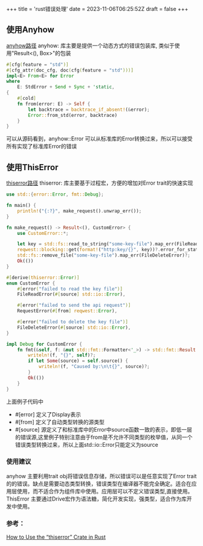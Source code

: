 +++
title = 'rust错误处理'
date = 2023-11-06T06:25:52Z
draft = false
+++

## 使用Anyhow

[anyhow路径](https://docs.rs/anyhow/latest/anyhow/)
anyhow:
库主要是提供一个动态方式的错误包装库, 类似于使用"Result<(), Box<dyn Error>>"的包装

```rust
#[cfg(feature = "std")]
#[cfg_attr(doc_cfg, doc(cfg(feature = "std")))]
impl<E> From<E> for Error
where
    E: StdError + Send + Sync + 'static,
{
    #[cold]
    fn from(error: E) -> Self {
        let backtrace = backtrace_if_absent!(&error);
        Error::from_std(error, backtrace)
    }
}
```

可以从源码看到，anyhow::Error 可以从标准库的Error转换过来，所以可以接受所有实现了标准库Error的错误

## 使用ThisError

[thiserror路径](https://docs.rs/thiserror/latest/thiserror/)
thiserror:
库主要基于过程宏，方便的增加对Error trait的快速实现
``` rust
use std::{error::Error, fmt::Debug};

fn main() {
    println!("{:?}", make_request().unwrap_err());
}

fn make_request() -> Result<(), CustomError> {
    use CustomError::*;

    let key = std::fs::read_to_string("some-key-file").map_err(FileReadError)?;
    reqwest::blocking::get(format!("http:key/{}", key))?.error_for_status()?;
    std::fs::remove_file("some-key-file").map_err(FileDeleteError)?;
    Ok(())
}

#[derive(thiserror::Error)]
enum CustomError {
    #[error("failed to read the key file")]
    FileReadError(#[source] std::io::Error),

    #[error("failed to send the api request")]
    RequestError(#[from] reqwest::Error),

    #[error("failed to delete the key file")]
    FileDeleteError(#[source] std::io::Error),
}

impl Debug for CustomError {
    fn fmt(&self, f: &mut std::fmt::Formatter<'_>) -> std::fmt::Result {
        writeln!(f, "{}", self)?;
        if let Some(source) = self.source() {
            writeln!(f, "Caused by:\n\t{}", source)?;
        }
        Ok(())
    }
}

```
上面例子代码中
* \#[error] 定义了Display表示
* \#[from] 定义了自动类型转换的源类型
* \#[source] 源定义了和标准库中的Error中source函数一致的表示，即低一层的错误源,这里例子特别注意由于from是不允许不同类型的枚举值，从同一个错误类型转换过来，所以上面std::io::Error只能定义为source

### 使用建议
anyhow 主要利用trait obj将错误信息存储，所以错误可以是任意实现了Error trait的的错误。缺点是需要动态类型转换，错误类型在编译器不能完全确定。适合在应用层使用，而不适合作为组件库中使用。应用层可以不定义错误类型,直接使用。
ThisError 主要通过Drive宏作为语法糖，简化开发实现，强类型，适合作为库开发中使用。

### 参考：
[How to Use the “thiserror” Crate in Rust](https://betterprogramming.pub/a-simple-guide-to-using-thiserror-crate-in-rust-eee6e442409b)
